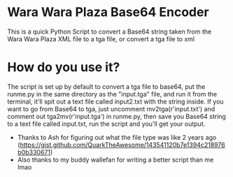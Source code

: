 # Wara Wara Plaza Base64 Encoder
This is a quick Python Script to convert a Base64 string taken from the Wara Wara Plaza XML file to a tga file, or convert a tga file to xml
  
  # How do you use it?
  The script is set up by default to convert a tga file to base64, put the runme.py in the same directory as the "input.tga" file, and run it from the terminal, it'll spit out a text file called input2.txt with the string inside. If you want to go from Base64 to tga, just uncomment mv2tga(r'input.txt') and comment out tga2mv(r'input.tga') in runme.py, then save you Base64 string to a text file called input.txt, run the script and you'll get your output.
  
 * Thanks to Ash for figuring out what the file type was like 2 years ago (https://gist.github.com/QuarkTheAwesome/143541120b7e1394c218976b0b330671)
  * Also thanks to my buddy wallefan for writing a better script than me lmao
